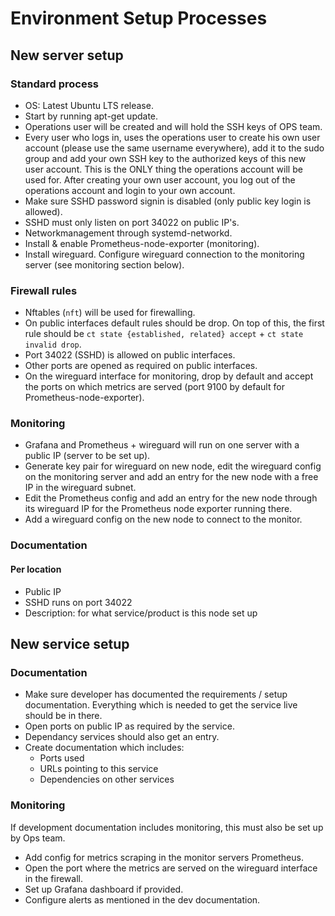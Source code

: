 # Environment Setup Processes

## New server setup 

### Standard process
- OS: Latest Ubuntu LTS release.
- Start by running apt-get update.
- Operations user will be created and will hold the SSH keys of OPS team.
- Every user who logs in, uses the operations user to create his own user account (please use the same username everywhere), add it to the sudo group and add your own SSH key to the authorized keys of this new user account. This is the ONLY thing the operations account will be used for. After creating your own user account, you log out of the operations account and login to your own account.
- Make sure SSHD password signin is disabled (only public key login is allowed). 
- SSHD must only listen on port 34022 on public IP's.
- Networkmanagement through systemd-networkd.
- Install & enable Prometheus-node-exporter (monitoring). 
- Install wireguard. Configure wireguard connection to the monitoring server (see monitoring section below).

### Firewall rules
- Nftables (`nft`) will be used for firewalling.
- On public interfaces default rules should be drop. On top of this, the first rule should be `ct state {established, related} accept` + `ct state invalid drop`.
- Port 34022 (SSHD) is allowed on public interfaces.
- Other ports are opened as required on public interfaces. 
- On the wireguard interface for monitoring, drop by default and accept the ports on which metrics are served (port 9100 by default for Prometheus-node-exporter).

### Monitoring
- Grafana and Prometheus + wireguard will run on one server with a public IP (server to be set up). 
- Generate key pair for wireguard on new node, edit the wireguard config on the monitoring server and add an entry for the new node with a free IP in the wireguard subnet.
- Edit the Prometheus config and add an entry for the new node through its wireguard IP for the Prometheus node exporter running there. 
- Add a wireguard config on the new node to connect to the monitor. 

### Documentation

#### Per location
- Public IP 
- SSHD runs on port 34022 
- Description: for what service/product is this node set up

## New service setup

### Documentation

- Make sure developer has documented the requirements / setup documentation. Everything which is needed to get the service live should be in there.
- Open ports on public IP as required by the service.
- Dependancy services should also get an entry. 
- Create documentation which includes:
  - Ports used 
  - URLs pointing to this service 
  - Dependencies on other services 

### Monitoring 
If development documentation includes monitoring, this must also be set up by Ops team.

- Add config for metrics scraping in the monitor servers Prometheus.
- Open the port where the metrics are served on the wireguard interface in the firewall. 
- Set up Grafana dashboard if provided. 
- Configure alerts as mentioned in the dev documentation. 

